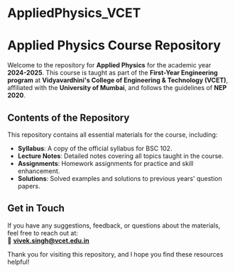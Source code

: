 # AppliedPhysics_VCET

# Applied Physics Course Repository  

Welcome to the repository for **Applied Physics** for the academic year **2024-2025**. This course is taught as part of the **First-Year Engineering program** at **Vidyavardhini's College of Engineering & Technology (VCET)**, affiliated with the **University of Mumbai**, and follows the guidelines of **NEP 2020**.  

## Contents of the Repository  
This repository contains all essential materials for the course, including:  
- **Syllabus**: A copy of the official syllabus for BSC 102.  
- **Lecture Notes**: Detailed notes covering all topics taught in the course.  
- **Assignments**: Homework assignments for practice and skill enhancement.  
- **Solutions**: Solved examples and solutions to previous years' question papers.  

## Get in Touch  
If you have any suggestions, feedback, or questions about the materials, feel free to reach out at:  
📧 **vivek.singh@vcet.edu.in**  

Thank you for visiting this repository, and I hope you find these resources helpful!
